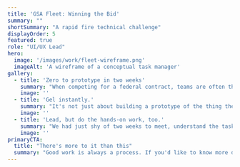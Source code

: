 ```yaml
---
title: 'GSA Fleet: Winning the Bid'
summary: ""
shortSummary: "A rapid fire technical challenge"
displayOrder: 5
featured: true
role: "UI/UX Lead"
hero:
  image: '/images/work/fleet-wireframe.png'
  imageAlt: 'A wireframe of a conceptual task manager'
gallery:
  - title: 'Zero to prototype in two weeks'
    summary: "When competing for a federal contract, teams are often thrown together for a rapid-fire technical challenge. The idea is to demonstrate not only that a given organization has the technical skills, but that the proposed team can work together to achieve a goal, using a given framework. I was put forth as the UX lead for a GSA contract, and the first step to winning was for me to lead a group who'd never worked together before in a two-week challenge."
    image: ''
  - title: 'Gel instantly.'
    summary: "It's not just about building a prototype of the thing the government is asking you for. As a team, we knew that we'd be assessed on how we worked together, and the processes we put in place. My focus was getting designers from multiple organizations to gel more or less instantly and under intense pressure without overwhelming them (or myself). This meant a very fast division of labor into teams, with clear assignments, leads, and avenues for support. We started with a kickoff -- and an ice breaker, because how can you be expected to work well with people you don't know at all?"
    image: ''
  - title: 'Lead, but do the hands-on work, too.'
    summary: "We had just shy of two weeks to meet, understand the tasks, do the research, wireframe processes, and validate them. I needed to help put together the presentation to government, while managing what became two design teams -- and I needed to step in and support the research chunk of the equation, as we were woefully short in that capacity. The end result was a functioning research and design process that yielded a series of wireframes validated with real-world GSA users, and ultimately the contract we were competing for. The work we'd done as part of the tech challenge was then rolled into the product planning for the first few months of the contract."
    image: ''
primaryCTA:
  title: "There's more to it than this"
  summary: "Good work is always a process. If you'd like to know more details about mine, please get in touch!"
---
```

